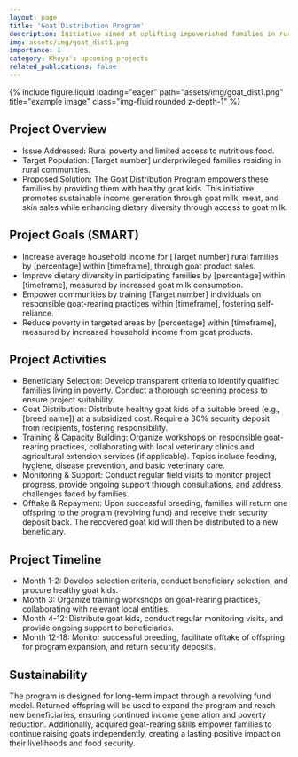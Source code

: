 ```yaml
---
layout: page
title: 'Goat Distribution Program'
description: Initiative aimed at uplifting impoverished families in rural West Bengal
img: assets/img/goat_dist1.png
importance: 1
category: Kheya's upcoming projects
related_publications: false
---
```



<div class="row">
    <div class="col-sm mt-3 mt-md-0">
        {% include figure.liquid loading="eager" path="assets/img/goat_dist1.png" title="example image" class="img-fluid rounded z-depth-1" %}
    </div>
</div>


## Project Overview

- Issue Addressed: Rural poverty and limited access to nutritious food.
- Target Population: [Target number] underprivileged families residing in rural communities.
- Proposed Solution: The Goat Distribution Program empowers these families by providing them with healthy goat kids. This initiative promotes sustainable income generation through goat milk, meat, and skin sales while enhancing dietary diversity through access to goat milk.

## Project Goals (SMART)

- Increase average household income for [Target number] rural families by [percentage] within [timeframe], through goat product sales.
- Improve dietary diversity in participating families by [percentage] within [timeframe], measured by increased goat milk consumption.
- Empower communities by training [Target number] individuals on responsible goat-rearing practices within [timeframe], fostering self-reliance.
- Reduce poverty in targeted areas by [percentage] within [timeframe], measured by increased household income from goat products.

## Project Activities

- Beneficiary Selection: Develop transparent criteria to identify qualified families living in poverty. Conduct a thorough screening process to ensure project suitability.
- Goat Distribution: Distribute healthy goat kids of a suitable breed (e.g., [breed name]) at a subsidized cost. Require a 30% security deposit from recipients, fostering responsibility.
- Training & Capacity Building: Organize workshops on responsible goat-rearing practices, collaborating with local veterinary clinics and agricultural extension services (if applicable). Topics include feeding, hygiene, disease prevention, and basic veterinary care.
- Monitoring & Support: Conduct regular field visits to monitor project progress, provide ongoing support through consultations, and address challenges faced by families.
- Offtake & Repayment: Upon successful breeding, families will return one offspring to the program (revolving fund) and receive their security deposit back. The recovered goat kid will then be distributed to a new beneficiary.

## Project Timeline

- Month 1-2: Develop selection criteria, conduct beneficiary selection, and procure healthy goat kids.
- Month 3: Organize training workshops on goat-rearing practices, collaborating with relevant local entities.
- Month 4-12: Distribute goat kids, conduct regular monitoring visits, and provide ongoing support to beneficiaries.
- Month 12-18: Monitor successful breeding, facilitate offtake of offspring for program expansion, and return security deposits.

## Sustainability

The program is designed for long-term impact through a revolving fund model. Returned offspring will be used to expand the program and reach new beneficiaries, ensuring continued income generation and poverty reduction. Additionally, acquired goat-rearing skills empower families to continue raising goats independently, creating a lasting positive impact on their livelihoods and food security.